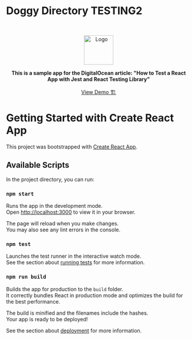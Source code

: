 # Doggy Directory TESTING2
<!-- PROJECT LOGO -->
<br />
<p align="center">
  <a href="https://github.com/Cool-Runningz/doggy-directory">
    <img src="public/logo192.png" alt="Logo" width="80" height="80">
  </a>

  <p align="center">
  <strong>This is a sample app for the DigitalOcean article: "How to Test a React App with Jest and React Testing Library"</strong>
    <br />
    <br />
    <a href="https://doggy-directory-app-6bm2f.ondigitalocean.app/">View Demo 🏗️</a>
  </p>
</p>

# Getting Started with Create React App

This project was bootstrapped with [Create React App](https://github.com/facebook/create-react-app).

## Available Scripts

In the project directory, you can run:

### `npm start`

Runs the app in the development mode.\
Open [http://localhost:3000](http://localhost:3000) to view it in your browser.

The page will reload when you make changes.\
You may also see any lint errors in the console.

### `npm test`

Launches the test runner in the interactive watch mode.\
See the section about [running tests](https://facebook.github.io/create-react-app/docs/running-tests) for more information.

### `npm run build`

Builds the app for production to the `build` folder.\
It correctly bundles React in production mode and optimizes the build for the best performance.

The build is minified and the filenames include the hashes.\
Your app is ready to be deployed!

See the section about [deployment](https://facebook.github.io/create-react-app/docs/deployment) for more information.

